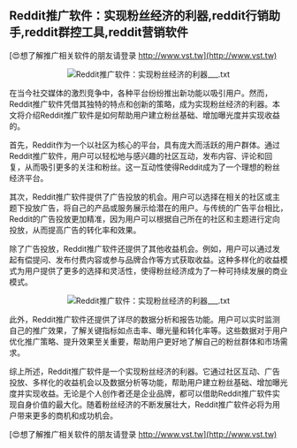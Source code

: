 ## **Reddit推广软件：实现粉丝经济的利器,reddit行销助手,reddit群控工具,reddit营销软件**

[😍想了解推广相关软件的朋友请登录 http://www.vst.tw](http://www.vst.tw)

 <center><img src="https://vst.tw/MP4/tuiguang/png/6.png" alt="Reddit推广软件：实现粉丝经济的利器___.txt"></center>

在当今社交媒体的激烈竞争中，各种平台纷纷推出新功能以吸引用户。然而，Reddit推广软件凭借其独特的特点和创新的策略，成为实现粉丝经济的利器。本文将介绍Reddit推广软件是如何帮助用户建立粉丝基础、增加曝光度并实现收益的。

首先，Reddit作为一个以社区为核心的平台，具有庞大而活跃的用户群体。通过Reddit推广软件，用户可以轻松地与感兴趣的社区互动，发布内容、评论和回复，从而吸引更多的关注和粉丝。这一互动性使得Reddit成为了一个理想的粉丝经济平台。

其次，Reddit推广软件提供了广告投放的机会。用户可以选择在相关的社区或主题下投放广告，将自己的产品或服务展示给潜在的用户。与传统的广告平台相比，Reddit的广告投放更加精准，因为用户可以根据自己所在的社区和主题进行定向投放，从而提高广告的转化率和效果。

除了广告投放，Reddit推广软件还提供了其他收益机会。例如，用户可以通过发起有偿提问、发布付费内容或参与品牌合作等方式获取收益。这种多样化的收益模式为用户提供了更多的选择和灵活性，使得粉丝经济成为了一种可持续发展的商业模式。

 <center><img src="https://vst.tw/MP4/tuiguang/png/1.png" alt="Reddit推广软件：实现粉丝经济的利器___.txt"></center>

此外，Reddit推广软件还提供了详尽的数据分析和报告功能。用户可以实时监测自己的推广效果，了解关键指标如点击率、曝光量和转化率等。这些数据对于用户优化推广策略、提升效果至关重要，帮助用户更好地了解自己的粉丝群体和市场需求。

综上所述，Reddit推广软件是一个实现粉丝经济的利器。它通过社区互动、广告投放、多样化的收益机会以及数据分析等功能，帮助用户建立粉丝基础、增加曝光度并实现收益。无论是个人创作者还是企业品牌，都可以借助Reddit推广软件实现自身价值的最大化。随着粉丝经济的不断发展壮大，Reddit推广软件必将为用户带来更多的商机和成功机会。

[😍想了解推广相关软件的朋友请登录 http://www.vst.tw](http://www.vst.tw)



